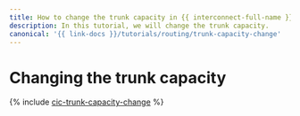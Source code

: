 ```yaml
---
title: How to change the trunk capacity in {{ interconnect-full-name }}
description: In this tutorial, we will change the trunk capacity.
canonical: '{{ link-docs }}/tutorials/routing/trunk-capacity-change'
---
```


# Changing the trunk capacity

{% include [cic-trunk-capacity-change](../../_tutorials/routing/trunk-capacity-change.md) %}


